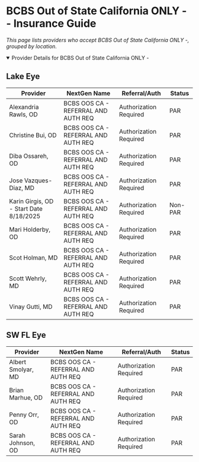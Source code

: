 # BCBS Out of State California ONLY - - Insurance Guide

*This page lists providers who accept BCBS Out of State California ONLY -, grouped by location.*

<details open><summary>Provider Details for BCBS Out of State California ONLY -</summary>

## Lake Eye 

| Provider | NextGen Name | Referral/Auth | Status |
|----------|-------------|--------------|--------|
| Alexandria Rawls, OD | BCBS OOS CA - REFERRAL AND AUTH REQ | Authorization Required | PAR |
| Christine Bui, OD | BCBS OOS CA - REFERRAL AND AUTH REQ | Authorization Required | PAR |
| Diba Ossareh, OD | BCBS OOS CA - REFERRAL AND AUTH REQ | Authorization Required | PAR |
| Jose Vazques-Diaz, MD | BCBS OOS CA - REFERRAL AND AUTH REQ | Authorization Required | PAR |
| Karin Girgis, OD - Start Date 8/18/2025 | BCBS OOS CA - REFERRAL AND AUTH REQ | Authorization Required | Non-PAR |
| Mari Holderby, OD | BCBS OOS CA - REFERRAL AND AUTH REQ | Authorization Required | PAR |
| Scot Holman, MD | BCBS OOS CA - REFERRAL AND AUTH REQ | Authorization Required | PAR |
| Scott Wehrly, MD | BCBS OOS CA - REFERRAL AND AUTH REQ | Authorization Required | PAR |
| Vinay Gutti, MD | BCBS OOS CA - REFERRAL AND AUTH REQ | Authorization Required | PAR |

## SW FL Eye

| Provider | NextGen Name | Referral/Auth | Status |
|----------|-------------|--------------|--------|
| Albert Smolyar, MD | BCBS OOS CA - REFERRAL AND AUTH REQ | Authorization Required | PAR |
| Brian Marhue, OD | BCBS OOS CA - REFERRAL AND AUTH REQ | Authorization Required | PAR |
| Penny Orr, OD | BCBS OOS CA - REFERRAL AND AUTH REQ | Authorization Required | PAR |
| Sarah Johnson, OD | BCBS OOS CA - REFERRAL AND AUTH REQ | Authorization Required | PAR |

</details>

